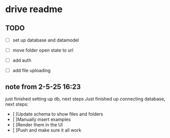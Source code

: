 # drive readme

## TODO

- [ ] set up database and datamodel
- [ ] move folder open state to url
- [ ] add auth
- [ ] add file uploading


## note from 2-5-25 16:23

just finished setting up db,  next steps
Just finished up connecting database, next steps:
- [ ]Update schema to show files and folders
- [ ]Manually insert examples
- [ ]Render them in the UI
- [ ]Push and make sure it all work